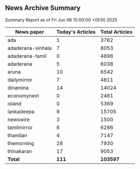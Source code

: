 <!-- @format -->
## News Archive Summary

Summary Report as of Fri Jun 06 10:00:00 +0530 2025

| News paper         | Today's Articles | Total Articles |
|--------------------|------------------|----------------|
| ada               | 1          | 3762        |
| adaderana-sinhala               | 7          | 8053        |
| adaderana-tamil               | 0          | 4896        |
| adaderana               | 5          | 6038        |
| aruna               | 10          | 6542        |
| dailymirror               | 7          | 4811        |
| dinamina               | 14          | 14024        |
| economynext               | 0          | 2481        |
| island               | 0          | 5369        |
| lankadeepa               | 9          | 15705        |
| newswire               | 3          | 1500        |
| tamilmirror               | 6          | 6286        |
| thamilan               | 4          | 7147        |
| themorning               | 28          | 7930        |
| thinakaran               | 17          | 9053        |
| **Total**          | **111**      | **103597** |

